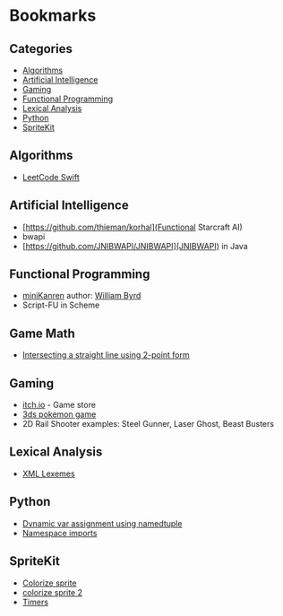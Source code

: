 # Bookmarks

## Categories
- [Algorithms](#algorithms)
- [Artificial Intelligence](#artificial-intelligence)
- [Gaming](#gaming)
- [Functional Programming](#functional-programming)
- [Lexical Analysis](#lexical-analysis)
- [Python](#python)
- [SpriteKit](#spritekit)

## Algorithms
- [LeetCode Swift](https://github.com/soapyigu/LeetCode_Swift)

## Artificial Intelligence
- [https://github.com/thieman/korhal](Functional Starcraft AI)
- bwapi
- [https://github.com/JNIBWAPI/JNIBWAPI](JNIBWAPI) in Java

## Functional Programming
- [miniKanren](http://minikanren.org) author: [William Byrd](http://webyrd.net/byrd_cv.pdf)
- Script-FU in Scheme

## Game Math
- [Intersecting a straight line using 2-point form](http://math.stackexchange.com/a/729442/83716)

## Gaming
- [itch.io](http://itch.io) - Game store
- [3ds pokemon game](http://www.nintendo.com/games/detail/pokemon-red-version-3ds)
- 2D Rail Shooter examples: Steel Gunner, Laser Ghost, Beast Busters

## Lexical Analysis
- [XML Lexemes](http://stackoverflow.com/a/3623486)

## Python
- [Dynamic var assignment using namedtuple](http://stackoverflow.com/a/1325768)
- [Namespace imports](http://mikegrouchy.com/blog/2012/05/be-pythonic-__init__py.html)

## SpriteKit
- [Colorize sprite](http://stackoverflow.com/a/24985622)
- [colorize sprite 2](https://www.hackingwithswift.com/example-code/games/how-to-color-an-skspritenode-using-colorblendfactor)
- [Timers](http://stackoverflow.com/a/23978854)
